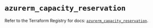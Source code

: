 # `azurerm_capacity_reservation`

Refer to the Terraform Registry for docs: [`azurerm_capacity_reservation`](https://registry.terraform.io/providers/hashicorp/azurerm/3.104.0/docs/resources/capacity_reservation).
